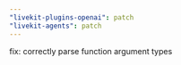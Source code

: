 ```yaml
---
"livekit-plugins-openai": patch
"livekit-agents": patch
---
```


fix: correctly parse function argument types
